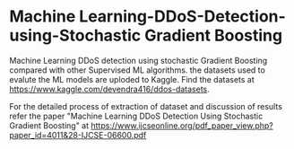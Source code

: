 # Machine Learning-DDoS-Detection-using-Stochastic Gradient Boosting
Machine Learning DDoS detection using stochastic Gradient Boosting compared with other Supervised ML algorithms.
the datasets used to evalute the ML models are uploded to Kaggle.
Find the datasets at https://www.kaggle.com/devendra416/ddos-datasets.

For the detailed process of extraction of dataset and discussion of results refer the paper "Machine Learning DDoS Detection Using Stochastic Gradient Boosting" at https://www.ijcseonline.org/pdf_paper_view.php?paper_id=4011&28-IJCSE-06600.pdf

